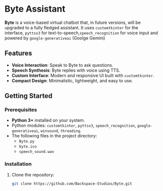 # Byte Assistant

**Byte** is a voice-based virtual chatbot that, in future versions, will be upgraded to a fully fledged assistant. It uses `customtkinter` for the interface, `pyttsx3` for text-to-speech,`speech_recognition` for voice input and powered by `google-generativeai` (Goolge Gemini)

## Features

- **Voice Interaction**: Speak to Byte to ask questions.
- **Speech Synthesis**: Byte replies with voice using TTS.
- **Custom Interface**: Modern and responsive UI built with `customtkinter`.
- **Compact Design**: Minimalistic, lightweight, and easy to use.

## Getting Started

### Prerequisites

- **Python 3+** installed on your system.
- Python modules: `customtkinter`, `pyttsx3`, `speech_recognition`, `google-generativeai`, `winsound`, `threading`.
- The following files in the project directory:
  - `Byte.py`
  - `byte.ico`
  - `speech_sound.wav`

### Installation

1. Clone the repository:
   ```bash
   git clone https://github.com/Backspace-Studios/Byte.git
